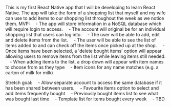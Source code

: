 This is my first React Native app that I will be developing to learn React Native. The app will take the form of a shopping list that myself and my wife can use to add items to our shopping list throughout the week as we notice them. 
MVP: 
&emsp;- The app will store information in a NoSQL database which will require login to access. 
&emsp;- The account will original be for an individual shopping list that users can log into. 
&emsp;- The user will be able to add, edit and delete items from the list. 
&emsp;- The user will be able to see the list of items added to and can check off the items once picked up at the shop.
&emsp;- Once items have been selected, a 'delete bought items' option will appear allowing users to remove items from the list while leaving items still needed.
&emsp;- When adding items to the list, a drop down will appear with item names to choose from as they type
&emsp;- Item icons for any name matches (e.g. a carton of milk for milk)

Stretch goal: 
&emsp;- Allow separate account to access the same database if it has been shared between users.
&emsp;- Favourite items option to select and add items frequently bought
&emsp;- Previously bought items list to see what was bought last time
&emsp;- Template list for items bought every week
&emsp;- TBD
